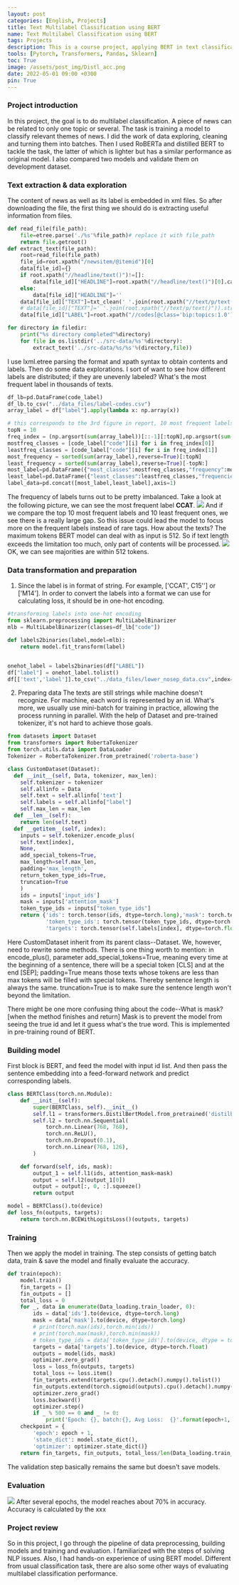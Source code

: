 ```yaml
---
layout: post
categories: [English, Projects]
title: Text Multilabel Classification using BERT
name: Text Multilabel Classification using BERT
tags: Projects
description: This is a course project, applying BERT in text classification. The project will go through the entire process of the task.
tools: [Pytorch, Transformers, Pandas, Sklearn]
toc: True
image: /assets/post_img/Distl_acc.png
date: 2022-05-01 09:00 +0300
pin: True
---
```

### Project introduction
In this project, the goal is to do multilabel classification. A piece of news can be related to only one topic or several. The task is training a model to classify relevant themes of news.
I did the work of data exploring, cleaning and turning them into batches.
Then I used RoBERTa and distilled BERT to tackle the task, the latter of which is lighter but has a similar performance as original model.
I also compared two models and validate them on development dataset.


### Text extraction & data exploration
The content of news as well as its label is embedded in xml files. So after downloading the file, the first thing we should do is extracting useful information from files.
```python
def read_file(file_path):
    file=etree.parse('./%s'%file_path)# replace it with file_path
    return file.getroot()
def extract_text(file_path):
    root=read_file(file_path)
    file_id=root.xpath("/newsitem/@itemid")[0]
    data[file_id]={}
    if root.xpath("//headline/text()")!=[]:
        data[file_id]["HEADLINE"]=root.xpath("//headline/text()")[0].capitalize()
    else:
        data[file_id]["HEADLINE"]=''
    data[file_id]["TEXT"]=txt_clean(' '.join(root.xpath("//text/p/text()")))
    # data[file_id]["TEXT"]=' '.join(root.xpath("//text/p/text()")).strip()
    data[file_id]["LABEL"]=root.xpath("//codes[@class='bip:topics:1.0']/code/@code")

for directory in filedir:
    print("%s directory completed"%directory)
    for file in os.listdir('../src-data/%s'%directory):
        extract_text('../src-data/%s/%s'%(directory,file))
```
I use lxml.etree parsing the format and xpath syntax to obtain contents and labels.
Then do some data explorations. I sort of want to see how different labels are distributed; if they are unevenly labeled? What's the most frequent label in thousands of texts.
```python
df_lb=pd.DataFrame(code_label)
df_lb.to_csv("../data_files/label-codes.csv")
array_label = df["label"].apply(lambda x: np.array(x))

# this corresponds to the 3rd figure in report, 10 most frequent labels
topN = 10
freq_index = (np.argsort(sum(array_label))[::-1][:topN],np.argsort(sum(array_label))[::-1][-topN:])
mostfreq_classes = [code_label["code"][i] for i in freq_index[0]]
leastfreq_classes = [code_label["code"][i] for i in freq_index[1]]
most_frequency = sorted(sum(array_label),reverse=True)[:topN]
least_frequency = sorted(sum(array_label),reverse=True)[-topN:]
most_label=pd.DataFrame({"most_classes":mostfreq_classes,"frequency":most_frequency})
least_label=pd.DataFrame({"least_classes":leastfreq_classes,"frequencies":least_frequency})
label_data=pd.concat([most_label,least_label],axis=1)
```
The frequency of labels turns out to be pretty imbalanced.
Take a look at the following picture, we can see the most frequent label **CCAT**.
![](https://raw.githubusercontent.com/goodeda/goodeda.github.io/main/assets/post_img/Top10-frequent-labels.png)
And if we compare the top 10 most frequent labels and 10 least frequent ones, we see there is a really large gap.
So this issue could lead the model to focus more on the frequent labels instead of rare tags.
How about the texts? The maximum tokens BERT model can deal with as input is 512. So if text length exceeds the limitation too much, only part of contents will be processed.
![](https://raw.githubusercontent.com/goodeda/goodeda.github.io/main/assets/post_img/text-length-distribution.png)
OK, we can see majorities are within 512 tokens.

### Data transformation and preparation

1. Since the label is in format of string. For example, ['CCAT', C15''] or ['M14'].
In order to convert the labels into a format we can use for calculating loss, it should be in one-hot encoding.
```python
#transforming labels into one-hot encoding
from sklearn.preprocessing import MultiLabelBinarizer
mlb = MultiLabelBinarizer(classes=df_lb["code"])

def labels2binaries(label,model=mlb):
    return model.fit_transform(label)


onehot_label = labels2binaries(df["LABEL"])
df["label"] = onehot_label.tolist()
df[['text','label']].to_csv("../data_files/lower_nosep_data.csv",index=False)
```
2. Preparing data
The texts are still strings while machine doesn't recognize. For machine, each word is represented by an id.
What's more, we usually use mini-batch for training in practice, allowing the process running in parallel.
With the help of Dataset and pre-trained tokenizer, it's not hard to achieve those goals.

```python
from datasets import Dataset
from transformers import RobertaTokenizer
from torch.utils.data import DataLoader
Tokenizer = RobertaTokenizer.from_pretrained('roberta-base')

class CustomDataset(Dataset):
  def __init__(self, Data, tokenizer, max_len):
    self.tokenizer = tokenizer
    self.allinfo = Data
    self.text = self.allinfo['text']
    self.labels = self.allinfo["label"]
    self.max_len = max_len
  def __len__(self):
    return len(self.text)
  def __getitem__(self, index):
    inputs = self.tokenizer.encode_plus(
    self.text[index],
    None,
    add_special_tokens=True,
    max_length=self.max_len,
    padding='max_length',
    return_token_type_ids=True,
    truncation=True
    )
    ids = inputs['input_ids']
    mask = inputs['attention_mask']
    token_type_ids = inputs["token_type_ids"]
    return {'ids': torch.tensor(ids, dtype=torch.long),'mask': torch.tensor(mask, dtype=torch.long),
            'token_type_ids': torch.tensor(token_type_ids, dtype=torch.long),
            'targets': torch.tensor(self.labels[index], dtype=torch.float)}
```
Here CustomDataset inherit from its parent class--Dataset. We, however, need to rewrite some methods.
There is one thing worth to mention:
in encode_plus(), parameter add_special_tokens=True, meaning every time at the beginning of a sentence, there will be a special token [CLS] and at the end [SEP];
padding=True means those texts whose tokens are less than max tokens will be filled with special tokens. Thereby sentence length is always the same.
truncation=True is to make sure the sentence length won't beyond the limitation.

There might be one more confusing thing about the code--What is mask? [when the method finishes and return]
Mask is to prevent the model from seeing the true id and let it guess what's the true word. This is implemented in pre-training round of BERT.

### Building model
First block is BERT, and feed the model with input id list.
And then pass the sentence embedding into a feed-forward network and predict corresponding labels.
```python
class BERTClass(torch.nn.Module):
    def __init__(self):
        super(BERTClass, self).__init__()
        self.l1 = transformers.DistilBertModel.from_pretrained('distilbert-base-uncased', output_hidden_states=False)
        self.l2 = torch.nn.Sequential(
            torch.nn.Linear(768, 768),
            torch.nn.ReLU(),
            torch.nn.Dropout(0.1),
            torch.nn.Linear(768, 126),
        )

    def forward(self, ids, mask):
        output_1 = self.l1(ids, attention_mask=mask)
        output = self.l2(output_1[0])
        output = output[:, 0, :].squeeze()
        return output

model = BERTClass().to(device)
def loss_fn(outputs, targets):
    return torch.nn.BCEWithLogitsLoss()(outputs, targets)
```

### Training
Then we apply the model in training. The step consists of getting batch data, train & save the model and finally evaluate the accuracy.
```python
def train(epoch):
    model.train()
    fin_targets = []
    fin_outputs = []
    total_loss = 0
    for _, data in enumerate(Data_loading.train_loader, 0):
        ids = data['ids'].to(device, dtype=torch.long)
        mask = data['mask'].to(device, dtype=torch.long)
        # print(torch.max(ids),torch.min(ids))
        # print(torch.max(mask),torch.min(mask))
        # token_type_ids = data['token_type_ids'].to(device, dtype = torch.long)
        targets = data['targets'].to(device, dtype=torch.float)
        outputs = model(ids, mask)
        optimizer.zero_grad()
        loss = loss_fn(outputs, targets)
        total_loss += loss.item()
        fin_targets.extend(targets.cpu().detach().numpy().tolist())
        fin_outputs.extend(torch.sigmoid(outputs).cpu().detach().numpy().tolist())
        optimizer.zero_grad()
        loss.backward()
        optimizer.step()
        if _ % 500 == 0 and _ != 0:
            print('Epoch: {}, batch:{}, Avg Loss:  {}'.format(epoch+1, _, total_loss/(_+1)), flush=True)
    checkpoint = {
        'epoch': epoch + 1,
        'state_dict': model.state_dict(),
        'optimizer': optimizer.state_dict()}
    return fin_targets, fin_outputs, total_loss/len(Data_loading.train_loader), checkpoint
```
The validation step basically remains the same but doesn't save models.

### Evaluation
![](https://raw.githubusercontent.com/goodeda/goodeda.github.io/main/assets/post_img/Distl_acc.png)
After several epochs, the model reaches about 70% in accuracy.
Accuracy is calculated by the xxx

### Project review
So in this project, I go through the pipeline of data preprocessing, building models and training and evaluation.
I familiarized with the steps of solving NLP issues. Also, I had hands-on experience of using BERT model.
Different from usual classification task, there are also some other ways of evaluating multilabel classification performance.

